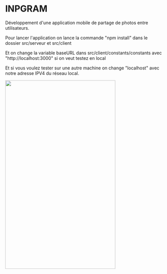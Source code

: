 
# INPGRAM
Développement d'une application  mobile de partage de photos entre utilisateurs.


Pour lancer l'application on lance la commande "npm install" dans le dossier src/serveur et src/client

Et on change la variable baseURL dans src/client/constants/constants avec "http://localhost:3000" si on veut testez en local

Et si vous voulez tester sur une autre machine on change "localhost" avec notre adresse IPV4 du réseau local.



<img src="https://user-images.githubusercontent.com/57536169/120201517-d2bb4980-c225-11eb-832d-dcef56e916dd.jpeg" width="350" height="600">
